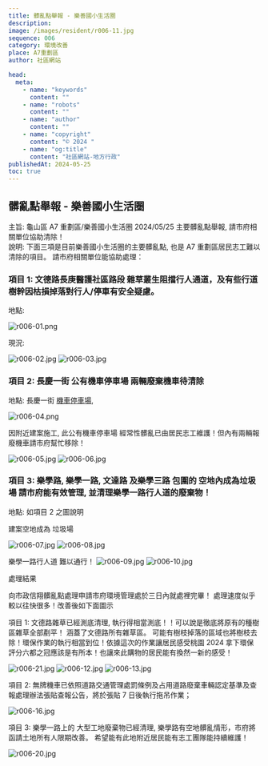 ```yaml
---
title: 髒亂點舉報 - 樂善國小生活圈
description:
image: /images/resident/r006-11.jpg
sequence: 006
category: 環境改善
place: A7重劃區
author: 社區網站

head:
  meta:
    - name: "keywords"
      content: ""
    - name: "robots"
      content: ""
    - name: "author"
      content: ""
    - name: "copyright"
      content: "© 2024 "
    - name: "og:title"
      content: "社區網站-地方行政"
publishedAt: 2024-05-25
toc: true
---
```


## 髒亂點舉報 - 樂善國小生活圈

主旨: 龜山區 A7 重劃區/樂善國小生活圈 2024/05/25 主要髒亂點舉報, 請市府相關單位協助清除！  
說明:
下面三項是目前樂善國小生活圈的主要髒亂點, 也是 A7 重劃區居民志工難以清除的項目。 請市府相關單位能協助處理：

### 項目 1: 文德路長庚醫護社區路段 雜草叢生阻擋行人通道，及有些行道樹幹因枯損掉落對行人/停車有安全疑慮。

地點:

![r006-01.png](/images/resident/r006-01.png)

現況:

![r006-02.jpg](/images/resident/r006-02.jpg)
![r006-03.jpg](/images/resident/r006-03.jpg)

### 項目 2: 長慶一街 公有機車停車場 兩輛廢棄機車待清除

地點: 長慶一街 <a href="https://maps.app.goo.gl/35aBJ9Mw5furtLad6"> 機車停車場</a>,

![r006-04.png](/images/resident/r006-04.png)

因附近建案施工, 此公有機車停車場 經常性髒亂已由居民志工維護！但內有兩輛報廢機車請市府幫忙移除！

![r006-05.jpg](/images/resident/r006-05.jpg)
![r006-06.jpg](/images/resident/r006-06.jpg)

### 項目 3: 樂學路, 樂學一路, 文達路 及樂學三路 包圍的 空地內成為垃圾場 請市府能有效管理, 並清理樂學一路行人道的廢棄物！

地點: 如項目 2 之圖說明

建案空地成為 垃圾場

![r006-07.jpg](/images/resident/r006-07.jpg)
![r006-08.jpg](/images/resident/r006-08.jpg)

樂學一路行人道 難以通行！
![r006-09.jpg](/images/resident/r006-09.jpg)
![r006-10.jpg](/images/resident/r006-10.jpg)

處理結果

向市政信翔髒亂點處理申請市府環境管理處於三日內就處裡完畢！ 處理速度似乎較以往快很多！改善後如下面圖示

項目 1: 文德路雜草已經測底清理, 執行得相當測底！！可以說是徹底將原有的種樹區雜草全部剷平！ 涵蓋了文德路所有雜草區。 可能有樹枝掉落的區域也將樹枝去除！環保作業的執行相當到位！依據這次的作業讓居民感受桃園 2024 拿下環保評分六都之冠應該是有所本！也讓來此購物的居民能有換然一新的感受！

![r006-21.jpg](/images/resident/r006-21.jpg)
![r006-12.jpg](/images/resident/r006-12.jpg)
![r006-13.jpg](/images/resident/r006-13.jpg)

項目 2: 無牌機車已依照道路交通管理處罰條例及占用道路廢棄車輛認定基準及查報處理辦法張貼查報公告，將於張貼 7 日後執行拖吊作業；

![r006-16.jpg](/images/resident/r006-16.jpg)

項目 3: 樂學一路上的 大型工地廢棄物已經清理, 樂學路有空地髒亂情形，市府將函請土地所有人限期改善。 希望能有此地附近居民能有志工團隊能持續維護！

![r006-20.jpg](/images/resident/r006-20.jpg)
